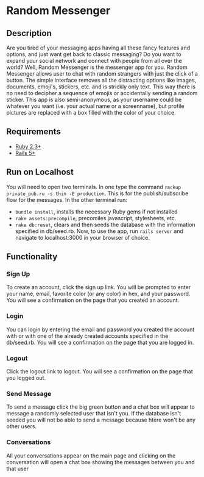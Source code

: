 # Random Messenger

## Description
Are you tired of your messaging apps having all these fancy features and options, and just want get back to classic messaging? Do you want to expand your social network and connect with people from all over the world? Well, Random Messenger is the messenger app for you. Random Messenger allows user to chat with random strangers with just the click of a button. The simple interface removes all the distracting options like images, documents, emoji's, stickers, etc. and is strickly only text. This way there is no need to decipher a sequence of emojis or accidentally sending a random sticker. This app is also semi-anonymous, as your username could be whatever you want (i.e. your actual name or a screenname), but profile pictures are replaced with a box filled with the color of your choice.

## Requirements

* [Ruby 2.3+](https://www.ruby-lang.org/en/)
* [Rails 5+](http://rubyonrails.org)

## Run on Localhost
You will need to open two terminals. In one type the command ```rackup private_pub.ru -s thin -E production```. This is for the publish/subscribe flow for the messages. In the other terminal run:
* ```bundle install```, installs the necessary Ruby gems if not installed
* ```rake assets:precompile```, precomiles javascript, stylesheets, etc.
* ```rake db:reset```, clears and then seeds the database with the information specified in db/seed.rb.
Now, to use the app, run ```rails server``` and navigate to localhost:3000 in your browser of choice.

## Functionality
### Sign Up
To create an account, click the sign up link. You will be prompted to enter your name, email, favorite color (or any color) in hex, and your password. You will see a confirmation on the page that you created an account.
### Login
You can login by entering the email and password you created the account with or with one of the already created accounts specified in the db/seed.rb. You will see a confirmation on the page that you are logged in.
### Logout
Click the logout link to logout. You will see a confirmation on the page that you logged out.
### Send Message
To send a message click the big green button and a chat box will appear to message a randomly selected user that isn't you. If the database isn't seeded you will not be able to send a message because htere won't be any other users.
### Conversations
All your conversations appear on the main page and clicking on the conversation will open a chat box showing the messages between you and that user 
